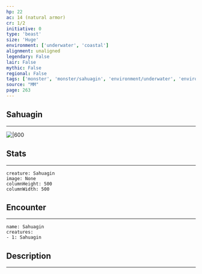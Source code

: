 ```yaml
---
hp: 22
ac: 14 (natural armor)
cr: 1/2
initiative: 0
type: 'beast'    
size: 'Huge'
environment: ['underwater', 'coastal']
alignment: unaligned
legendary: False
lair: False
mythic: False
regional: False
tags: ['monster', 'monster/sahuagin', 'environment/underwater', 'environment/coastal']
source: "MM"
page: 263
---
```


## Sahuagin
---

![|600](D:/Program%20Files/5e.tools/img/bestiary/MM/Sahuagin.jpg)

## Stats
---

```statblock
creature: Sahuagin
image: None
columnHeight: 500
columnWidth: 500
```

## Encounter
---

```encounter-table
name: Sahuagin
creatures:
- 1: Sahuagin
```

## Description
---




